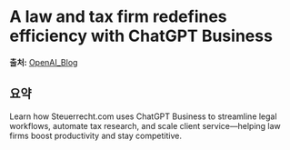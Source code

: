 # A law and tax firm redefines efficiency with ChatGPT Business

**출처:** [OpenAI_Blog](https://openai.com/index/steuerrecht)

## 요약
Learn how Steuerrecht.com uses ChatGPT Business to streamline legal workflows, automate tax research, and scale client service—helping law firms boost productivity and stay competitive.
